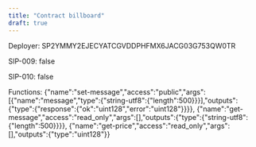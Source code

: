 ```yaml
---
title: "Contract billboard"
draft: true
---
```

Deployer: SP2YMMY2EJECYATCGVDDPHFMX6JACG03G753QW0TR

SIP-009: false

SIP-010: false

Functions:
{"name":"set-message","access":"public","args":[{"name":"message","type":{"string-utf8":{"length":500}}}],"outputs":{"type":{"response":{"ok":"uint128","error":"uint128"}}}}, {"name":"get-message","access":"read_only","args":[],"outputs":{"type":{"string-utf8":{"length":500}}}}, {"name":"get-price","access":"read_only","args":[],"outputs":{"type":"uint128"}}
